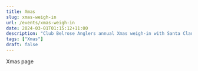 ```yaml
---
title: Xmas
slug: xmas-weigh-in
url: /events/xmas-weigh-in
date: 2024-03-01T01:15:12+11:00
description: "Club Belrose Anglers annual Xmas weigh-in with Santa Claus"
tags: ["Xmas"]
draft: false
---
```


Xmas page
